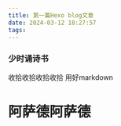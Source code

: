 ```yaml
---
title: 第一篇Hexo blog文章
date: 2024-03-12 18:27:57
tags:
---
```

### 少时诵诗书
收拾收拾收拾收拾
用好markdown


# 阿萨德阿萨德


